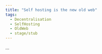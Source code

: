 ```yaml
---
title: "Self hosting is the new old web"
tags: 
  - Decentralisation
  - SelfHosting
  - OldWeb
  - stage/stub
---
```


...

